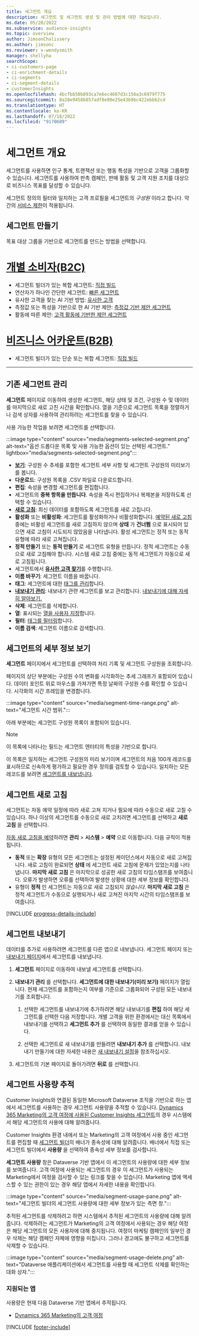 ```yaml
---
title: 세그먼트 개요
description: 세그먼트 및 세그먼트 생성 및 관리 방법에 대한 개요입니다.
ms.date: 05/20/2022
ms.subservice: audience-insights
ms.topic: overview
author: JimsonChalissery
ms.author: jimsonc
ms.reviewer: v-wendysmith
manager: shellyha
searchScope:
- ci-customers-page
- ci-enrichment-details
- ci-segments
- ci-segment-details
- customerInsights
ms.openlocfilehash: 4bcfbb50b893ca7e6ec4607d3c156a3c6979f775
ms.sourcegitcommit: 8a28e9458b857adf8e90e25e43b9bc422ebbb2cd
ms.translationtype: HT
ms.contentlocale: ko-KR
ms.lasthandoff: 07/18/2022
ms.locfileid: "9170689"
---
```

# <a name="segments-overview"></a>세그먼트 개요

세그먼트를 사용하면 인구 통계, 트랜잭션 또는 행동 특성을 기반으로 고객을 그룹화할 수 있습니다. 세그먼트를 사용하여 판촉 캠페인, 판매 활동 및 고객 지원 조치를 대상으로 비즈니스 목표를 달성할 수 있습니다.

세그먼트 정의의 필터와 일치하는 고객 프로필을 세그먼트의 *구성원* 이라고 합니다. 약간의 [서비스 제한](/dynamics365/customer-insights/service-limits)이 적용됩니다.

## <a name="create-a-segment"></a>세그먼트 만들기

목표 대상 그룹을 기반으로 세그먼트를 만드는 방법을 선택합니다.

# <a name="individual-consumers-b-to-c"></a>[개별 소비자(B2C)](#tab/b2c)

- 세그먼트 빌더가 있는 복합 세그먼트: [직접 빌드](segment-builder.md)
- 연산자가 하나인 간단한 세그먼트: [빠른 세그먼트](segment-quick.md)
- 유사한 고객을 찾는 AI 기반 방법: [유사한 고객](find-similar-customer-segments.md)
- 측정값 또는 특성을 기반으로 한 AI 기반 제안: [측정값 기반 제안 세그먼트](suggested-segments.md)
- 활동에 따른 제안: [고객 활동에 기반한 제안 세그먼트](suggested-segments-activity.md)

# <a name="business-accounts-b-to-b"></a>[비즈니스 어카운트(B2B)](#tab/b2b)

- 세그먼트 빌더가 있는 단순 또는 복합 세그먼트: [직접 빌드](segment-builder.md)

---

## <a name="manage-existing-segments"></a>기존 세그먼트 관리

**세그먼트** 페이지로 이동하여 생성한 세그먼트, 해당 상태 및 조건, 구성원 수 및 데이터를 마지막으로 새로 고친 시간을 확인합니다. 열을 기준으로 세그먼트 목록을 정렬하거나 검색 상자를 사용하여 관리하려는 세그먼트를 찾을 수 있습니다.

사용 가능한 작업을 보려면 세그먼트를 선택합니다.

:::image type="content" source="media/segments-selected-segment.png" alt-text="옵션 드롭다운 목록 및 사용 가능한 옵션이 있는 선택된 세그먼트." lightbox="media/segments-selected-segment.png":::

- [**보기**](#view-segment-details): 구성원 수 추세를 포함한 세그먼트 세부 사항 및 세그먼트 구성원의 미리보기를 봅니다.
- **다운로드**: 구성원 목록을 .CSV 파일로 다운로드합니다.
- **편집**: 속성을 변경할 세그먼트를 편집합니다.
- 세그먼트의 **중복 항목을 만듭니다**. 속성을 즉시 편집하거나 복제본을 저장하도록 선택할 수 있습니다.
- [**새로 고침**](#refresh-segments): 최신 데이터를 포함하도록 세그먼트를 새로 고칩니다.
- **활성화** 또는 **비활성화**: 세그먼트를 활성화하거나 비활성화합니다. [예약된 새로 고침](system.md#schedule-tab) 중에는 비활성 세그먼트를 새로 고침하지 않으며 **상태** 가 **건너뜀** 으로 표시되어 있으면 새로 고침이 시도되지 않았음을 나타냅니다. 활성 세그먼트는 정적 또는 동적 유형에 따라 새로 고쳐집니다.
- **정적 만들기** 또는 **동적 만들기** 로 세그먼트 유형을 만듭니다. 정적 세그먼트는 수동으로 새로 고침해야 합니다. 시스템 새로 고침 중에는 동적 세그먼트가 자동으로 새로 고침됩니다.
- 세그먼트에서 [**유사한 고객 찾기**](find-similar-customer-segments.md)를 수행합니다.
- **이름 바꾸기**: 세그먼트 이름을 바꿉니다.
- **태그**: 세그먼트에 대한 [태그를 관리](work-with-tags-columns.md#manage-tags)합니다.
- [**내보내기 관리**](#export-segments): 내보내기 관련 세그먼트를 보고 관리합니다. [내보내기에 대해 자세히 알아보기.](export-destinations.md)
- **삭제**: 세그먼트를 삭제합니다.
- **열**: 표시되는 [열을 사용자 지정](work-with-tags-columns.md#customize-columns)합니다.
- **필터**: [태그를 필터링](work-with-tags-columns.md#filter-on-tags)합니다.
- **이름 검색**: 세그먼트 이름으로 검색합니다.

## <a name="view-segment-details"></a>세그먼트의 세부 정보 보기

**세그먼트** 페이지에서 세그먼트를 선택하여 처리 기록 및 세그먼트 구성원을 조회합니다.

페이지의 상단 부분에는 구성원 수의 변화를 시각화하는 추세 그래프가 포함되어 있습니다. 데이터 포인트 위로 마우스를 가져가면 특정 날짜의 구성원 수를 확인할 수 있습니다. 시각화의 시간 프레임을 변경합니다.

:::image type="content" source="media/segment-time-range.png" alt-text="세그먼트 시간 범위.":::

아래 부분에는 세그먼트 구성원 목록이 포함되어 있습니다.

> [!NOTE]
> 이 목록에 나타나는 필드는 세그먼트 엔터티의 특성을 기반으로 합니다.
>
>이 목록은 일치하는 세그먼트 구성원의 미리 보기이며 세그먼트의 처음 100개 레코드를 표시하므로 신속하게 평가하고 필요한 경우 정의를 검토할 수 있습니다. 일치하는 모든 레코드를 보려면 [세그먼트를 내보냅니다](export-destinations.md).

## <a name="refresh-segments"></a>세그먼트 새로 고침

세그먼트는 자동 예약 일정에 따라 새로 고쳐 지거나 필요에 따라 수동으로 새로 고칠 수 있습니다. 하나 이상의 세그먼트를 수동으로 새로 고치려면 세그먼트를 선택하고 **새로 고침** 을 선택합니다.

[자동 새로 고침을 예약](system.md#schedule-tab)하려면 **관리** > **시스템** > **예약** 으로 이동합니다. 다음 규칙이 적용됩니다.

- **동적** 또는 **확장** 유형의 모든 세그먼트는 설정된 케이던스에서 자동으로 새로 고쳐집니다. 새로 고침이 완료되면 **상태** 에 세그먼트 새로 고침에 문제가 있었는지를 나타냅니다. **마지막 새로 고침** 은 마지막으로 성공한 새로 고침의 타임스탬프를 보여줍니다. 오류가 발생하면 오류를 선택하여 발생한 상황에 대한 세부 정보를 확인합니다.
- 유형이 **정적** 인 세그먼트는 자동으로 새로 고침되지 *않습니다*. **마지막 새로 고침** 은 정적 세그먼트가 수동으로 실행되거나 새로 고쳐진 마지막 시간의 타임스탬프를 보여줍니다.

[!INCLUDE [progress-details-include](includes/progress-details-pane.md)]

## <a name="export-segments"></a>세그먼트 내보내기

데이터를 추가로 사용하려면 세그먼트를 다른 앱으로 내보냅니다. 세그먼트 페이지 또는 [내보내기 페이지](export-destinations.md)에서 세그먼트를 내보냅니다.

1. **세그먼트** 페이지로 이동하여 내보낼 세그먼트를 선택합니다.

1. **내보내기 관리** 를 선택합니다. **세그먼트에 대한 내보내기(미리 보기)** 페이지가 열립니다. 현재 세그먼트를 포함하는지 여부를 기준으로 그룹화되어 구성된 모든 내보내기를 조회합니다.

   1. 선택한 세그먼트를 내보내기에 추가하려면 해당 내보내기를 **편집** 하여 해당 세그먼트를 선택한 다음 저장합니다. 개별 고객을 위한 환경에서는 대신 목록에서 내보내기를 선택하고 **세그먼트 추가** 를 선택하여 동일한 결과를 얻을 수 있습니다.

   1. 선택한 세그먼트로 새 내보내기를 만들려면 **내보내기 추가** 를 선택합니다. 내보내기 만들기에 대한 자세한 내용은 [새 내보내기 설정](export-destinations.md#set-up-a-new-export)을 참조하십시오.

1. 세그먼트의 기본 페이지로 돌아가려면 **뒤로** 를 선택합니다.

## <a name="track-usage-of-a-segment"></a>세그먼트 사용량 추적

Customer Insights와 연결된 동일한 Microsoft Dataverse 조직을 기반으로 하는 앱에서 세그먼트를 사용하는 경우 세그먼트 사용량을 추적할 수 있습니다. [Dynamics 365 Marketing의 고객 여정에 사용된 Customer Insights 세그먼트](/dynamics365/marketing/real-time-marketing-ci-profile)의 경우 시스템에서 해당 세그먼트의 사용에 대해 알려줍니다.

Customer Insights 환경 내에서 또는 Marketing의 고객 여정에서 사용 중인 세그먼트를 편집할 때 [세그먼트 빌더](segment-builder.md)의 배너가 종속성에 대해 알려줍니다. 배너에서 직접 또는 세그먼트 빌더에서 **사용량** 을 선택하여 종속성 세부 정보를 검사합니다.

**세그먼트 사용량** 창은 Dataverse 기반 앱에서 이 세그먼트의 사용량에 대한 세부 정보를 보여줍니다. 고객 여정에 사용되는 세그먼트의 경우 이 세그먼트가 사용되는 Marketing에서 여정을 검사할 수 있는 링크를 찾을 수 있습니다. Marketing 앱에 액세스할 수 있는 권한이 있는 경우 해당 앱에서 자세한 내용을 확인합니다.

:::image type="content" source="media/segment-usage-pane.png" alt-text="세그먼트 빌더의 세그먼트 사용량에 대한 세부 정보가 있는 측면 창.":::

추적된 세그먼트를 삭제하려고 하면 시스템에서 추적된 세그먼트의 사용량에 대해 알려줍니다. 삭제하려는 세그먼트가 Marketing의 고객 여정에서 사용되는 경우 해당 여정은 해당 세그먼트의 모든 사용자에 대해 중지됩니다. 여정이 마케팅 캠페인의 일부인 경우 삭제는 해당 캠페인 자체에 영향을 미칩니다. 그러나 경고에도 불구하고 세그먼트를 삭제할 수 있습니다.

:::image type="content" source="media/segment-usage-delete.png" alt-text="Dataverse 애플리케이션에서 세그먼트를 사용할 때 세그먼트 삭제를 확인하는 대화 상자.":::

### <a name="supported-apps"></a>지원되는 앱

사용량은 현재 다음 Dataverse 기반 앱에서 추적됩니다.

- [Dynamics 365 Marketing의 고객 여정](/dynamics365/marketing/real-time-marketing-ci-profile)

[!INCLUDE [footer-include](includes/footer-banner.md)]
